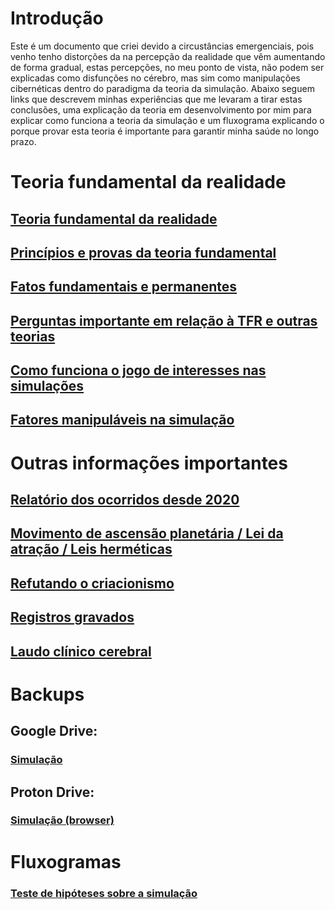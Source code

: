 # Introdução

Este é um documento que criei devido a circustâncias emergenciais, pois venho tenho distorções da na percepção da realidade que vêm aumentando de forma gradual, estas percepções, no meu ponto de vista, não podem ser explicadas como disfunções no cérebro, mas sim como manipulações cibernéticas dentro do paradigma da teoria da simulação. Abaixo seguem links que descrevem minhas experiências que me levaram a tirar estas conclusões, uma explicação da teoria em desenvolvimento por mim para explicar como funciona a teoria da simulação e um fluxograma explicando o porque provar esta teoria é importante para garantir minha saúde no longo prazo.

# Teoria fundamental da realidade

## [Teoria fundamental da realidade](https://www.evernote.com/shard/s483/sh/b137808e-c345-41f3-a41d-200dce4dd218/353ndaFiKprSNDY3AEkSTJ4Y3GVNevPMTk-LMP_JyQeM75e3pVzn4zcZ7g)

## [Princípios e provas da teoria fundamental](https://www.evernote.com/shard/s483/sh/37e26fb8-7928-9bf0-a3bb-4d3cf3d1cb4c/YJzZyEbvD3DGuz5NkGKYaeBahBPR_ev_ApDJati2L36OIGMhrIOvBJdzeg)

## [Fatos fundamentais e permanentes](https://www.evernote.com/shard/s483/sh/39299f2c-1975-be12-e55e-a6debe81a2d6/nbItm3o3X2CF2kDBkXg_hQcGELJNmt9lxzXnn4AdK99u0dK8UxP-_XUQqQ)

## [Perguntas importante em relação à TFR e outras teorias](https://www.evernote.com/shard/s483/sh/f2af07c0-bc01-8dc2-6942-e4401d0e6b84/Pk8TopEZBG4D0pJNw3seHgajrAKVY_4yrpFbzXI-eS8gww9frGkuZX0q7w)

## [Como funciona o jogo de interesses nas simulações](https://www.evernote.com/shard/s483/sh/df23663e-0ea4-77d4-7302-11f51a541835/NAl7MjBsAl2gMj4ohcbYSI0-9ZHnv7SeKTKbXm2FxFOw8Jj6aeLshrssFA)

## [Fatores manipuláveis na simulação](https://www.evernote.com/shard/s483/sh/5bf149f1-d17f-7239-96b2-ba803247c620/3YLZbyYuIizXR-Dy8FTkWgKiOE0wnGQb6Uvtv1HCkQtScvHWcveuiGq1VQ)

# Outras informações importantes

## [Relatório dos ocorridos desde 2020](https://www.evernote.com/shard/s483/sh/0e8c9043-41f2-91f2-dae3-87edd4524cfc/3qUpZPunAgkfq7gUI5EM639LKOjeQ9LOfSPnPksCf7j_GaZul_HEQfpvUA)

## [Movimento de ascensão planetária / Lei da atração / Leis herméticas](https://www.evernote.com/shard/s483/sh/2657ea45-8dae-4a7f-e249-4f8e03a3131a/12GJCpsT8ZtYObhg5q845_bhdGv_Bud3gGGh1oBV1rsI9OEA0jrpwQ6lyw)

## [Refutando o criacionismo](https://www.evernote.com/shard/s483/sh/1e032ea1-7590-5b8a-efbd-606966c64dfb/QZ2KkMcyWcd1POacBJpCTHtUo9MVHyudoC6rLZ6bJOc9KMYd54Qr22FUQg)

## [Registros gravados](https://www.evernote.com/shard/s483/sh/0edd5ceb-b06c-d219-e128-9064df36e574/sbJOkHLkuocdfjA-JT3WUYp0MJh0xOocfZKX8JXcBwdkhOSE0IfJSHkCOg)

## [Laudo clínico cerebral](https://github.com/Oesterd/TFR/blob/main/Cl%C3%ADnica%20S%C3%A3o%20Marcelo%20(Marista)%20-%2013-05-2014%20-%20Resson%C3%A2ncia%20Magn%C3%A9tica.pdf)


# Backups

## Google Drive: 
### [Simulação](https://drive.google.com/drive/folders/1l7LvKCfGn-eOSrXCwwa21J1gM6zyL0tZ?usp=sharing)

## Proton Drive:
### [Simulação (browser)](https://drive.proton.me/urls/PBXAZYV2C0#jVs5TvyH8xYt)

# Fluxogramas

### [Teste de hipóteses sobre a simulação](https://viewer.diagrams.net/?tags=%7B%7D&highlight=0000ff&edit=_blank&layers=1&nav=1&title=Teste%20de%20hip%C3%B3tses.drawio.png#R7V1Zc9s2EP41mmkfkuEh6niUZDvptGnaplceYRKWkJAEA4Ky3F9fnLxl0ZFM0h54PBK5BCgQ%2B%2BHbxeLgxN1Eh3cEJLsPOIDhxLGCw8S9mjiOvbQs9sUlD1LizR0p2BIUqESF4BP6DyqhyrfNUADTSkKKcUhRUhX6OI6hTysyQAi%2Brya7w2H1VxOwhQ3BJx%2BETek%2FKKA7KV14ViF%2FD9F2p3%2FZ1g8cAZ1YCdIdCPB9SeReT9wNwZjKo%2BiwgSGvPF0vMt%2FNkat5wQiMaZcM0yz0VwTtrrb%2Bt%2B3X5e8%2F%2F%2FUxfmNrdexBmKlHnjizkN1xfYfZjXnNhpiIK7NvGS%2FseuK4lvgri6yUPqhK00J%2BgzepUOmKJbAXyUEkLTLNtupb%2FODtWXf5E6YUcqQBXi2IldmxdiiZbNzJ2qUwZdc2TPQtA7xWSol8jFIgrvDsCYMwVx%2F%2FAAxVFPqQpwpgAuOA%2FWP9GymiGeC3X83Fp4v1gzAl3NYfjslkhWqxU3lah8IDl%2B9oFDKBzQ5BiLYxO%2FaZglkR3PUeEooYNFfqQoSCgGdf3%2B8QhZ8S4PN73bOGyGQEZ6y4XPcWOwvBLQzXwP%2B6FfKN0mmMY6iqeJOr2b25vlldW0qumqS9yAtdhpxCIS8ZPJRECoLvII4gJQ8sib66UM1B8YE%2BvS8a13SpZLtSw5opGVDteZvfuYA8O1Cof1ILcBu6gAHjAHWKCd3hLY5BeF1Ia7VbpPkF40Sp7wuk9EHVHsgorioXHhD9V2Xnx5%2F58VtPnV0dSpeuHtRJSgn%2BCkuKurpa2d61UtQNiFDIk76H4R5yoNQ0OD2lafXE9mm8oDAs3WW9mW0cLy%2Bg5kmXlz9mOvq3eDZ%2B%2Blk%2FGz8pnlSc6Uc9irQUZ8SHj%2BpzpswEIFtIH0upscfV%2FSh2CQwBRfuqSWhDosr6G0aCOjXm51XMu%2FMamGVRVa4anvNinAPx6RAQPw7XJk66c13PUGeEv%2BJuBC9bCNIU%2BY%2Fgf8xodyy3H7TPagzPfL6e0e4NSej6%2BDxCNy1kgBZi92UPpu7QTWTW8Pr%2F5LhCvJIJ3gOS%2B8N79pwRTtlRnEXS7Y2ysO731tpb0ZrsI%2B5pqeWc42scc4ZOebPTBszPd23dmlbtZdO3tade07etuwMX9G3nY%2B%2FdNdP%2FJntlBKZZSEFgOlUdOlU1BzM%2FryCvpVflPR%2FyFsblfKUGVft3HTpYTj8G9U3N5Zw6fXewlqNA%2B9oRvP3q0A49xl7W6NG%2B7AftU%2B%2F70M6qGTyUkiU8QfrI70zbf6doPPKOl21Kur5LLsvvRcjWB5mI1QaAe6QRinfiAB4SSJDwRlexj0BqPFJx1aoFnlqirfasxS9YPJtfsLAbqjF%2BwTP4BecwntOZ8aaXZrwzwdUczHoHUtmtjWDGnwlGCRbfMQVyLCfv78JUUAuFmCBgCEQ4VnbN1nje8AwyzHjNd3oehnmewjzTzswzGxnzTBvM8xMRvEOgD2%2FFCHIWcccFAaZKMSadMp0JAmL1iUMp20qRDL2lLBt3aWwRp4mwvgdkObeRoah2ipqPgKIGGYEwVPMUquk%2BSjwfGdU0Y%2Fe%2FonibCapYcn6IABK9I84hIdwD1XdKZQqCTLy%2BnTmW0%2BGZoxmw%2Fxtn8kmlkxppKyA%2BdjgVM5xWVz5Xq8VVjieV6LnFusYRiJkZMmpvVbttj8BiDBIuv5hT%2B%2BoDj%2BdYmmVXS7O0R2Zplk1Lk4%2F48hm3KdxmlSFj03%2BuDQnPRtd91oPShmleHdNo%2FujANBefC3YmKHXLKphmxV1YduqjuDTZZO3BVHIPRXEGIkMzbTQzd4anGcfQzGulGbczzXgjoxm3QTN%2F8PBcHllric7FcMuLZvrMrUyTr%2B8akGkGmdxumKYPpvE6M81iZEzjPc2h4UvRjDfTzjG2Nfy0hWUz6HosLlcPyaXikr8DsS9ULZYXEuhnCSSDTaPOW%2BdxPqqp%2F078DaH%2B6Wx49c%2BNjXmtNmbR2caMbMxZl%2FzkQBDwCQwQBZqmImQsTTvVOG0T53ummmbQ9aUs2aittjfLNk7Br75sozU83Ou6DUf3514S%2FFbtTrXB36mR0Br9uW2OVs%2FwawaCRw%2B%2FT20LIg34Ts1N96bjQ9%2FLDlqb%2BV6PqLZr0NqxxhW0zkteosRNy9B7fbW2CkiYFduPcNBsWaWgqd1GQX2u2Haslx3NNhR0mlg6UNC4Ig15ydsnAsEDkjuvxSCo7qMmmegO%2FCfmvwNR4DSBiMo91MQkVRCjpMJO0nk39MR30nHeehWCmrURVFt8wq6vCb0gGJqh8GseCYdxiLnqhSL1XFSKAywnbBAiLBK%2FEMFULGYgKPWNJWq1RIvWSEC%2FlugF7h3yvhqBsgIJNw5PRCLTOesMx%2Fowv9uEY24VeuqbmQ1FenFw%2Bt9iId93q8MOXc6lHSOVtb5Dl11rAH3vKOJY49hRxMB9ULhffOnZEbjP7YHhbjeHHcyuH99pvG23HlkdfP4MI1RDZyMPT2jb2oGWxrXtR15ys%2B3HpRjEqm2oNvy6JcZqQzCICYz2wTxdt%2F1w7JGNzdjNbT%2FENN%2BEkQqWPgrTKYNgEfridBSC4i0SO5RSGbMw9HOMfoZfz5Qj77imS2vSmDFJtZ0R3mrJvqj5wGYO3jFlL9q2Te5Z2TPjrY7dZsw724yLb8t5JriacfW28Xzjk9Z4YuaMzyd92bt2GH45zRqn%2BUXDcjT80pxA%2FlH4J4jVAnM2gVyElPr4Vg7JRhDhfGHSrRjElQz02Pi8BQ8MGLGJuR1hpxG4rE4zpioH6nlfJKMEVP3XO8RIKOLtXciL6RusOXM4sAzxtwyFuE%2BV27fAhk6byi1rdr26aaq8t3VqDZWPwHHNn%2BIFjdl%2FgOHOLB%2B5BACXXQH4fKP0TjMUO3oAmuUj34m%2FxnsNh5%2FB7zQnS48ef39U9mpkLm3EvTR28kPLxO0fDTBPAnNRe%2B2B08KLrt0vLpuB4o%2B3KST79nVDAdo30ERatN2SriT6oAfKj%2B06Id5xHNLKPgTqUixekAxZLymplVCGrQlk0AmA6DPEpWvyLcmR7k6IMOdGZ9KxUHbfNIE%2B6wzxM8Q8UPb1Jd%2FrGsqIuDimmCqvVAdHAvz2WA2c45Y%2Bf4%2B36pl27vHWPGLL8ix41%2B4R21frzWWa0Pz0a5rzqae76vvPn9yE2GnxFnQ5o6R4l7x7%2FT8%3D)



